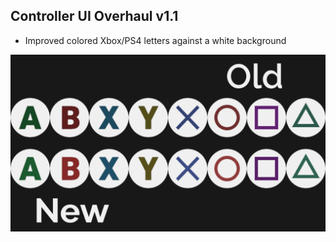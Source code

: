 ## Controller UI Overhaul v1.1
- Improved colored Xbox/PS4 letters against a white background

![](compare_1_1.png)